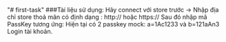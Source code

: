 "# first-task" 
###Tài liệu sử dụng:
Hãy connect với store trước -> Nhập địa chỉ store thoả mãn có định dạng : http:// hoặc https://
Sau đó nhập mã PassKey tương ứng: Hiện tại có 2 passkey mock: a=1Ac1233 và b=121aAn3
Login tài khoản.